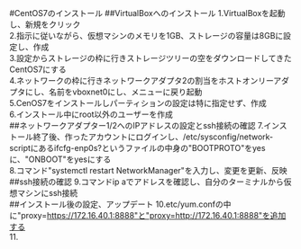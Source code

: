 #CentOS7のインストール
##VirtualBoxへのインストール
1.VirtualBoxを起動し、新規をクリック  
2.指示に従いながら、仮想マシンのメモリを1GB、ストレージの容量は8GBに設定し、作成  
3.設定からストレージの枠に行きストレージツリーの空をダウンロードしてきたCentOS7にする  
4.ネットワークの枠に行きネットワークアダプタ2の割当をホストオンリーアダプタにし、名前をvboxnet0にし、メニューに戻り起動  
5.CenOS7をインストールしパーティションの設定は特に指定せず、作成  
6.インストール中にroot以外のユーザーを作成  
##ネットワークアダプター1/2へのIPアドレスの設定とssh接続の確認
7.インストール終了後、作ったアカウントにログインし、/etc/sysconfig/network-scriptにあるifcfg-enp0s?というファイルの中身の"BOOTPROTO"をyesに、"ONBOOT"をyesにする  
8.コマンド"systemctl restart NetworkManager"を入力し、変更を更新、反映  
##ssh接続の確認
9.コマンドip aでアドレスを確認し、自分のターミナルから仮想マシンにssh接続  
##インストール後の設定、アップデート
10.etc/yum.confの中に"proxy=https://172.16.40.1:8888"と"proxy=http://172.16.40.1:8888"を追加する  
11.
